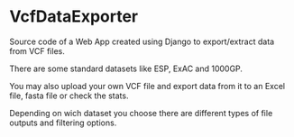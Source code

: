 # VcfDataExporter

Source code of a Web App created using Django to export/extract data from VCF files.

There are some standard datasets like ESP, ExAC and 1000GP.

You may also upload your own VCF file and export data from it to an Excel file, fasta file or check the stats.

Depending on wich dataset you choose there are different types of file outputs and filtering options.
